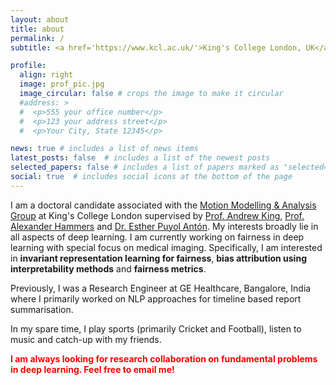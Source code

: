 ```yaml
---
layout: about
title: about
permalink: /
subtitle: <a href='https://www.kcl.ac.uk/'>King's College London, UK</a>

profile:
  align: right
  image: prof_pic.jpg
  image_circular: false # crops the image to make it circular
  #address: >
  #  <p>555 your office number</p>
  #  <p>123 your address street</p>
  #  <p>Your City, State 12345</p>

news: true # includes a list of news items
latest_posts: false  # includes a list of the newest posts
selected_papers: false # includes a list of papers marked as "selected={true}"
social: true  # includes social icons at the bottom of the page
---
```


I am a doctoral candidate associated with the <a href="https://www.kclmmag.org/home">Motion Modelling & Analysis Group</a> at King's College London supervised by <a href="https://www.kclmmag.org/team/andrew-king">Prof. Andrew King</a>, <a href="https://www.kcl.ac.uk/people/alexander-hammers">Prof. Alexander Hammers</a> and <a href="https://scholar.google.co.uk/citations?user=KbyHPpUAAAAJ&hl=en">Dr. Esther Puyol Antón</a>. My interests broadly lie in all aspects of deep learning. I am currently working on fairness in deep learning with special focus on medical imaging. Specifically, I am interested in <b>invariant representation learning for fairness</b>, <b>bias attribution using interpretability methods</b> and <b>fairness metrics</b>.

Previously, I was a Research Engineer at GE Healthcare, Bangalore, India where I primarily worked on NLP approaches for timeline based report summarisation.

In my spare time, I play sports (primarily Cricket and Football), listen to music and catch-up with my friends.

<b style='color:red;'>I am always looking for research collaboration on fundamental problems in deep learning. Feel free to email me!</b>